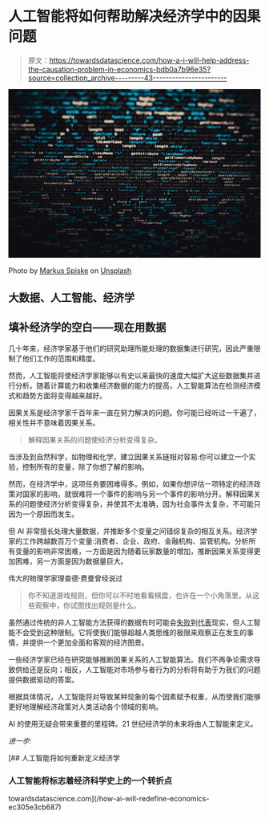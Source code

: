 # 人工智能将如何帮助解决经济学中的因果问题

> 原文：<https://towardsdatascience.com/how-a-i-will-help-address-the-causation-problem-in-economics-bdb0a7b96e35?source=collection_archive---------43----------------------->

![](img/7ef713b81336d81dd91a534e97ba7516.png)

Photo by [Markus Spiske](https://unsplash.com/@markusspiske?utm_source=medium&utm_medium=referral) on [Unsplash](https://unsplash.com?utm_source=medium&utm_medium=referral)

## 大数据、人工智能、经济学

## 填补经济学的空白——现在用数据

几十年来，经济学家基于他们的研究助理所能处理的数据集进行研究，因此严重限制了他们工作的范围和精度。

然而，人工智能将使经济学家能够以有史以来最快的速度大幅扩大这些数据集并进行分析。随着计算能力和收集经济数据的能力的提高，人工智能算法在检测经济模式和趋势方面将变得越来越好。

因果关系是经济学家千百年来一直在努力解决的问题。你可能已经听过一千遍了，相关性并不意味着因果关系。

> 解释因果关系的问题使经济分析变得复杂。

当涉及到自然科学，如物理和化学，建立因果关系链相对容易:你可以建立一个实验，控制所有的变量，除了你想了解的影响。

然而，在经济学中，这项任务要困难得多。例如，如果你想评估一项特定的经济政策对国家的影响，就很难将一个事件的影响与另一个事件的影响分开。解释因果关系的问题使经济分析变得复杂，并使其不太准确，因为社会事件太复杂，不可能只因为一个原因而发生。

但 AI 非常擅长处理大量数据，并推断多个变量之间错综复杂的相互关系。经济学家的工作跨越数百万个变量:消费者、企业、政府、金融机构、监管机构。分析所有变量的影响非常困难，一方面是因为随着玩家数量的增加，推断因果关系变得更加困难，另一方面是因为数据量巨大。

伟大的物理学家理查德·费曼曾经说过

> 你不知道游戏规则，但你可以不时地看看棋盘，也许在一个小角落里。从这些观察中，你试图找出规则是什么。

虽然通过传统的非人工智能方法获得的数据有时可能会[失败](https://www.weforum.org/agenda/2019/06/corporate-america-in-the-crossfire)到[代表](https://www.wsj.com/articles/the-truth-about-income-inequality-11572813786)现实，但人工智能不会受到这种限制。它将使我们能够超越人类思维的极限来观察正在发生的事情，并提供一个更加全面和客观的经济图景。

一些经济学家已经在研究能够推断因果关系的人工智能算法。我们不再争论需求导致供给还是反向；相反，人工智能对市场参与者行为的分析将有助于为我们的问题提供数据驱动的答案。

根据具体情况，人工智能将对导致某种现象的每个因素赋予权重，从而使我们能够更好地理解经济政策对人类活动各个领域的影响。

AI 的使用无疑会带来重要的里程碑。21 世纪经济学的未来将由人工智能来定义。

*进一步:*

[](/how-ai-will-redefine-economics-ec305e3cb687) [## 人工智能将如何重新定义经济学

### 人工智能将标志着经济科学史上的一个转折点

towardsdatascience.com](/how-ai-will-redefine-economics-ec305e3cb687)